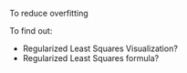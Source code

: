 To reduce overfitting

To find out:
- Regularized Least Squares Visualization?
- Regularized Least Squares formula?